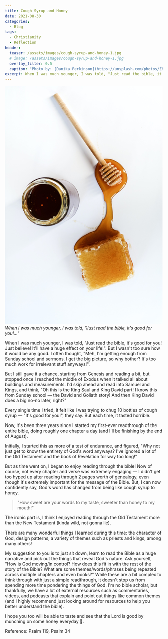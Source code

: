 ```yaml
---
title: Cough Syrup and Honey
date: 2021-08-30
categories:
  - Blog
tags:
  - Christianity
  - Reflection
header:
  teaser: /assets/images/cough-syrup-and-honey-1.jpg
  # image: /assets/images/cough-syrup-and-honey-1.jpg
  overlay_filter: 0.5
  caption: "Photo by: [Danika Perkinson](https://unsplash.com/photos/ZhA9vZQPTeE)"
excerpt: When I was much younger, I was told, "Just read the bible, it's good for you!..."
---
```


![](/assets/images/cough-syrup-and-honey-1.jpg)
_When I was much younger, I was told, "Just read the bible, it's good for you!..."_

When I was much younger, I was told, "Just read the bible, it's good for you! Just believe! It'll have a huge effect on your life!". But I wasn't too sure how it would be any good. I often thought, "Meh, I'm getting enough from Sunday school and sermons. I get the big picture, so why bother? It's too much work for irrelevant stuff anyways!".

But I still gave it a chance, starting from Genesis and reading a bit, but stopped once I reached the middle of Exodus when it talked all about buildings and measurements. I'd skip ahead and read into Samuel and Kings, and think, "Oh this is the King Saul and King David part! I know this from Sunday school — the David and Goliath story! And then King David does a big no-no later, right?"

Every single time I tried, it felt like I was trying to chug 10 bottles of cough syrup — "It's good for you!", they say. But each time, it tasted horrible.

Now, it's been three years since I started my first-ever readthrough of the entire bible, doing roughly one chapter a day (and I'll be finishing by the end of August).

Initially, I started this as more of a test of endurance, and figured, "Why not just get to know the entirety of God's word anyways? I've ignored a lot of the Old Testament and the book of Revelation for way too long!"

But as time went on, I began to enjoy reading through the bible! Now of course, not every chapter and verse was extremely engaging — I didn't get too hyped up after reading through 2 pages worth of genealogy, even though it's extremely important for the message of the Bible. But, I can now confidently say, God's word has changed from being like cough syrup to honey.

> "How sweet are your words to my taste, sweeter than honey to my mouth!"

The ironic part is, I think I enjoyed reading through the Old Testament more than the New Testament (kinda wild, not gonna lie).

There are many wonderful things I learned during this time: the character of God, design patterns, a variety of themes such as priests and kings, among many others!

My suggestion to you is to just sit down, learn to read the Bible as a huge narrative and pick out the things that reveal God's nature. Ask yourself, "How is God moving/in control? How does this fit in with the rest of the story of the Bible? What are some themes/words/phrases being repeated across multiple chapters and even books?" While these are a bit complex to think through with just a simple readthrough, it doesn't stop us from spending more time pondering the things of God. I'm no bible scholar, but thankfully, we have a lot of external resources such as commentaries, videos, and podcasts that explain and point out things like common themes (and I highly recommend just looking around for resources to help you better understand the bible).

I hope you too will be able to taste and see that the Lord is good by munching on some honey everyday 🍯.

Reference: Psalm 119, Psalm 34
